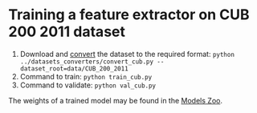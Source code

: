 # Training a feature extractor on CUB 200 2011 dataset

1. Download and [convert](https://github.com/OML-Team/open-metric-learning/tree/main/examples/datasets_converters) the dataset to the required format:
`python ../datasets_converters/convert_cub.py --dataset_root=data/CUB_200_2011`
3. Command to train: `python train_cub.py`
3. Command to validate: `python val_cub.py`

The weights of a trained model may be found in the [Models Zoo](https://github.com/OML-Team/open-metric-learning#zoo).
